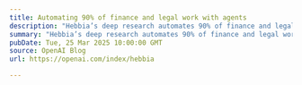 ```yaml
---
title: Automating 90% of finance and legal work with agents
description: "Hebbia’s deep research automates 90% of finance and legal work, powered by OpenAI"
summary: "Hebbia’s deep research automates 90% of finance and legal work, powered by OpenAI"
pubDate: Tue, 25 Mar 2025 10:00:00 GMT
source: OpenAI Blog
url: https://openai.com/index/hebbia

---
```


